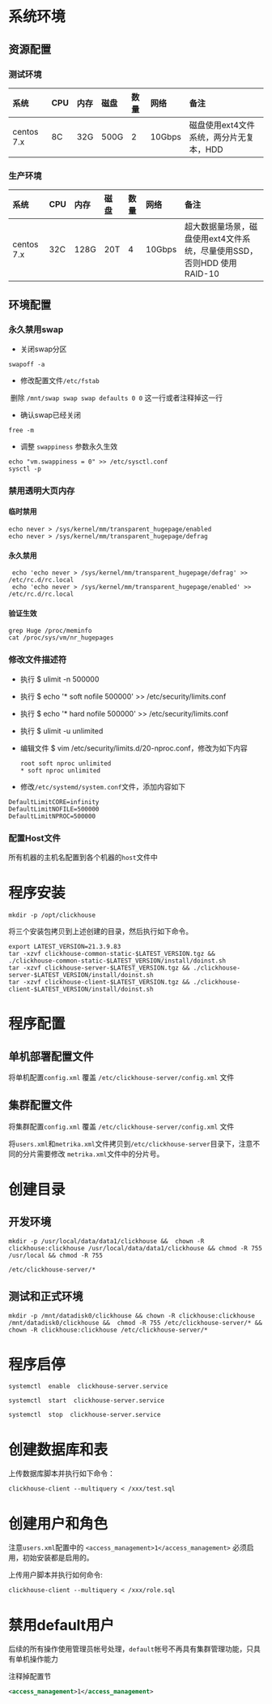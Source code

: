 # 系统环境

##  资源配置

###   测试环境

| 系统       | CPU  | 内存 | 磁盘 | 数量 | 网络   | 备注                                    |
| :--------- | :--- | :--- | :--- | :--- | :----- | :-------------------------------------- |
| centos 7.x | 8C   | 32G  | 500G | 2    | 10Gbps | 磁盘使用ext4文件系统，两分片无复本，HDD |

###  生产环境

| 系统       | CPU  | 内存 | 磁盘 | 数量 | 网络   | 备注                                                         |
| :--------- | :--- | :--- | :--- | :--- | :----- | :----------------------------------------------------------- |
| centos 7.x | 32C  | 128G | 20T  | 4    | 10Gbps | 超大数据量场景，磁盘使用ext4文件系统，尽量使用SSD，否则HDD 使用RAID-10 |

##  环境配置

###   永久禁用swap

- 关闭swap分区

```shell
swapoff -a
```

- 修改配置文件`/etc/fstab`

​    删除 `/mnt/swap swap swap defaults 0 0` 这一行或者注释掉这一行

- 确认swap已经关闭   

```
free -m
```

-   调整 `swappiness` 参数永久生效

```shell
echo "vm.swappiness = 0" >> /etc/sysctl.conf
sysctl -p
```

###   禁用透明大页内存

####    临时禁用

```shell
echo never > /sys/kernel/mm/transparent_hugepage/enabled
echo never > /sys/kernel/mm/transparent_hugepage/defrag
```

####    永久禁用

```shell
 echo 'echo never > /sys/kernel/mm/transparent_hugepage/defrag' >> /etc/rc.d/rc.local
 echo 'echo never > /sys/kernel/mm/transparent_hugepage/enabled' >> /etc/rc.d/rc.local
```

####    验证生效

  

```shell
grep Huge /proc/meminfo
cat /proc/sys/vm/nr_hugepages
```



###   修改文件描述符

- 执行 $ ulimit -n 500000

- 执行 $ echo '* soft nofile 500000' >> /etc/security/limits.conf

- 执行 $ echo '* hard nofile 500000' >> /etc/security/limits.conf

- 执行 $ ulimit -u unlimited

- 编辑文件 $ vim /etc/security/limits.d/20-nproc.conf，修改为如下内容

  ```shell
  root soft nproc unlimited
  * soft nproc unlimited
  ```

-  修改`/etc/systemd/system.conf`文件，添加内容如下

  ```shell
  DefaultLimitCORE=infinity
  DefaultLimitNOFILE=500000
  DefaultLimitNPROC=500000
  ```

### 配置Host文件

所有机器的主机名配置到各个机器的`host`文件中

# 程序安装

```shell
mkdir -p /opt/clickhouse
```

将三个安装包拷贝到上述创建的目录，然后执行如下命令。

```shell
export LATEST_VERSION=21.3.9.83
tar -xzvf clickhouse-common-static-$LATEST_VERSION.tgz && ./clickhouse-common-static-$LATEST_VERSION/install/doinst.sh
tar -xzvf clickhouse-server-$LATEST_VERSION.tgz && ./clickhouse-server-$LATEST_VERSION/install/doinst.sh
tar -xzvf clickhouse-client-$LATEST_VERSION.tgz && ./clickhouse-client-$LATEST_VERSION/install/doinst.sh
```

 

# 程序配置

##  单机部署配置文件

   将单机配置`config.xml` 覆盖 `/etc/clickhouse-server/config.xml` 文件

## 集群配置文件

   将集群配置`config.xml` 覆盖 `/etc/clickhouse-server/config.xml` 文件

   将`users.xml`和`metrika.xml`文件拷贝到`/etc/clickhouse-server`目录下，注意不同的分片需要修改 `metrika.xml`文件中的分片号。

# 创建目录

##   开发环境

```shell
mkdir -p /usr/local/data/data1/clickhouse &&  chown -R clickhouse:clickhouse /usr/local/data/data1/clickhouse && chmod -R 755 /usr/local && chmod -R 755

/etc/clickhouse-server/*
```

##   测试和正式环境

```shell
mkdir -p /mnt/datadisk0/clickhouse && chown -R clickhouse:clickhouse /mnt/datadisk0/clickhouse &&  chmod -R 755 /etc/clickhouse-server/* &&  chown -R clickhouse:clickhouse /etc/clickhouse-server/*
```



# 程序启停

```shell
systemctl  enable  clickhouse-server.service

systemctl  start  clickhouse-server.service

systemctl  stop  clickhouse-server.service
```



# 创建数据库和表

上传数据库脚本并执行如下命令：

```shell
clickhouse-client --multiquery < /xxx/test.sql
```

# 创建用户和角色

 注意`users.xml`配置中的 `<access_management>1</access_management>` 必须启用，初始安装都是启用的。

上传用户脚本并执行如何命令:

```shell
clickhouse-client --multiquery < /xxx/role.sql
```

# 禁用default用户

后续的所有操作使用管理员帐号处理，`default`帐号不再具有集群管理功能，只具有单机操作能力

 注释掉配置节

```xml
<access_management>1</access_management>
```
